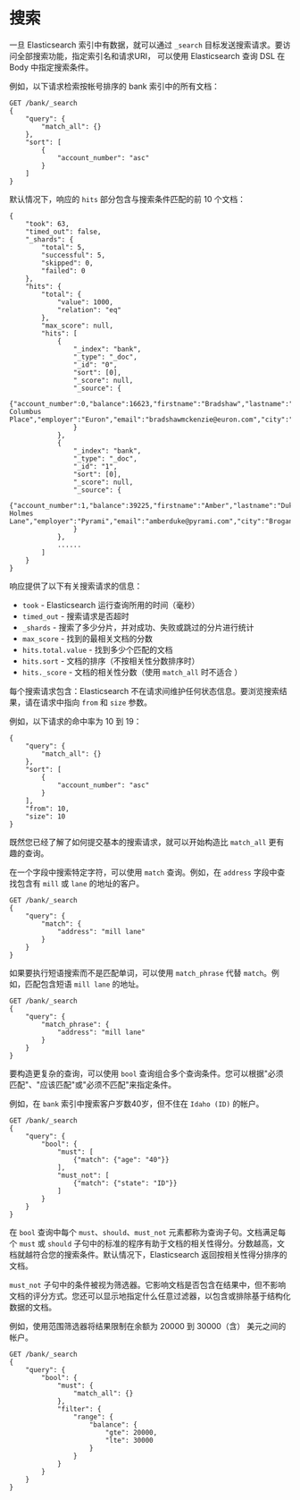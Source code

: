 # 搜索

一旦 Elasticsearch 索引中有数据，就可以通过 `_search` 目标发送搜索请求。要访问全部搜索功能，指定索引名和请求URI， 可以使用 Elasticsearch 查询 DSL 在 Body 中指定搜索条件。

例如，以下请求检索按帐号排序的 bank 索引中的所有文档：
```
GET /bank/_search
{
	"query": {
		"match_all": {}
	},
	"sort": [
		{
			"account_number": "asc"
		}
	]
}
```

默认情况下，响应的 `hits` 部分包含与搜索条件匹配的前 10 个文档：
```
{
	"took": 63,
	"timed_out": false,
	"_shards": {
		"total": 5,
		"successful": 5,
		"skipped": 0,
		"failed": 0
	},
	"hits": {
		"total": {
			"value": 1000,
			"relation": "eq"
		},
		"max_score": null,
		"hits": [
			{
				"_index": "bank",
				"_type": "_doc",
				"_id": "0",
				"sort": [0],
				"_score": null,
				"_source": {
					{"account_number":0,"balance":16623,"firstname":"Bradshaw","lastname":"Mckenzie","age":29,"gender":"F","address":"244 Columbus Place","employer":"Euron","email":"bradshawmckenzie@euron.com","city":"Hobucken","state":"CO"}
				}
			},
			{
				"_index": "bank",
				"_type": "_doc",
				"_id": "1",
				"sort": [0],
				"_score": null,
				"_source": {
					{"account_number":1,"balance":39225,"firstname":"Amber","lastname":"Duke","age":32,"gender":"M","address":"880 Holmes Lane","employer":"Pyrami","email":"amberduke@pyrami.com","city":"Brogan","state":"IL"}
				}
			},
			......
		]
	}
}
```

响应提供了以下有关搜索请求的信息：
- `took` - Elasticsearch 运行查询所用的时间（毫秒）
- `timed_out` - 搜索请求是否超时
- `_shards` - 搜索了多少分片，并对成功、失败或跳过的分片进行统计
- `max_score` - 找到的最相关文档的分数
- `hits.total.value` - 找到多少个匹配的文档
- `hits.sort` - 文档的排序（不按相关性分数排序时）
- `hits._score` - 文档的相关性分数（使用 `match_all` 时不适合 ）

每个搜索请求包含：Elasticsearch 不在请求间维护任何状态信息。要浏览搜索结果，请在请求中指向 `from` 和 `size` 参数。

例如，以下请求的命中率为 10 到 19：
```
{
	"query": {
		"match_all": {}
	},
	"sort": [
		{
			"account_number": "asc"
		}
	],
	"from": 10,
	"size": 10
}
```

既然您已经了解了如何提交基本的搜索请求，就可以开始构造比 `match_all` 更有趣的查询。

在一个字段中搜索特定字符，可以使用 `match` 查询。例如，在 `address` 字段中查找包含有 `mill` 或 `lane` 的地址的客户。
```
GET /bank/_search
{
	"query": {
		"match": {
			"address": "mill lane"
		}
	}
}
```

如果要执行短语搜索而不是匹配单词，可以使用 `match_phrase` 代替 `match`。例如，匹配包含短语 `mill lane` 的地址。
```
GET /bank/_search
{
	"query": {
		"match_phrase": {
			"address": "mill lane"
		}
	}
}
```

要构造更复杂的查询，可以使用 `bool` 查询组合多个查询条件。您可以根据"必须匹配"、"应该匹配"或"必须不匹配"来指定条件。

例如，在 `bank` 索引中搜索客户岁数40岁，但不住在 `Idaho (ID)` 的帐户。
```
GET /bank/_search
{
	"query": {
		"bool": {
			"must": [
				{"match": {"age": "40"}}
			],
			"must_not": [
				{"match": {"state": "ID"}}
			]
		}
	}
}
```

在 `bool` 查询中每个 `must`、`should`、`must_not` 元素都称为查询子句。文档满足每个 `must` 或 `should` 子句中的标准的程序有助于文档的相关性得分。分数越高，文档就越符合您的搜索条件。默认情况下，Elasticsearch 返回按相关性得分排序的文档。

`must_not` 子句中的条件被视为筛选器。它影响文档是否包含在结果中，但不影响文档的评分方式。您还可以显示地指定什么任意过滤器，以包含或排除基于结构化数据的文档。

例如，使用范围筛选器将结果限制在余额为 20000 到 30000（含） 美元之间的帐户。
```
GET /bank/_search
{
	"query": {
		"bool": {
			"must": {
				"match_all": {}
			},
			"filter": {
				"range": {
					"balance": {
						"gte": 20000,
						"lte": 30000
					}
				}
			}
		}
	}
}
```
